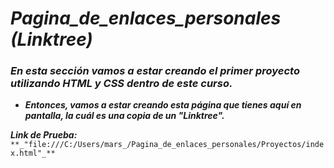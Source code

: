 # **_Pagina_de_enlaces_personales (Linktree)_**

### _En esta sección vamos a estar creando el primer proyecto utilizando HTML y CSS dentro de este curso._

- **_Entonces, vamos a estar creando esta página que tienes aquí en pantalla, la cuál es una copia de un "Linktree"._**

**_Link de Prueba:_** ```**_"file:///C:/Users/mars_/Pagina_de_enlaces_personales/Proyectos/index.html"_**```
